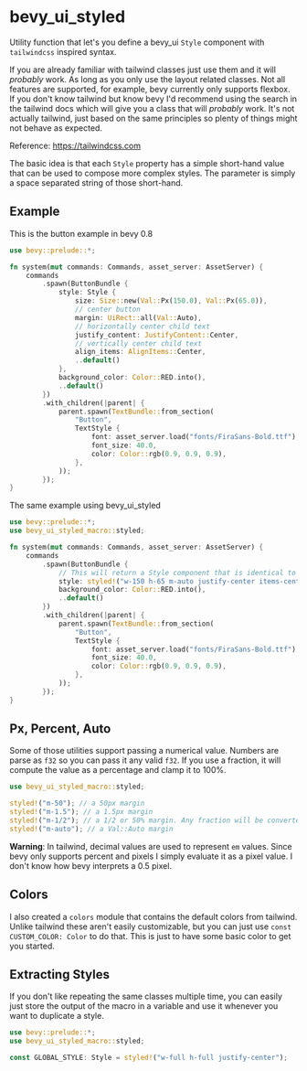 # bevy_ui_styled

Utility function that let's you define a bevy_ui `Style` component with `tailwindcss` inspired syntax.

If you are already familiar with tailwind classes just use them and it will _probably_ work. As long as you only use the layout related classes. Not all features are supported, for example, bevy currently only supports flexbox. If you don't know tailwind but know bevy I'd recommend using the search in the tailwind docs which will give you a class that will _probably_ work. It's not actually tailwind, just based on the same principles so plenty of things might not behave as expected.

Reference: <https://tailwindcss.com>

The basic idea is that each `Style` property has a simple short-hand value that can be used to compose more complex styles. The parameter is simply a space separated string of those short-hand.

## Example

This is the button example in bevy 0.8

```rust
use bevy::prelude::*;

fn system(mut commands: Commands, asset_server: AssetServer) {
    commands
        .spawn(ButtonBundle {
            style: Style {
                size: Size::new(Val::Px(150.0), Val::Px(65.0)),
                // center button
                margin: UiRect::all(Val::Auto),
                // horizontally center child text
                justify_content: JustifyContent::Center,
                // vertically center child text
                align_items: AlignItems::Center,
                ..default()
            },
            background_color: Color::RED.into(),
            ..default()
        })
        .with_children(|parent| {
            parent.spawn(TextBundle::from_section(
                "Button",
                TextStyle {
                    font: asset_server.load("fonts/FiraSans-Bold.ttf"),
                    font_size: 40.0,
                    color: Color::rgb(0.9, 0.9, 0.9),
                },
            ));
        });
}
```

The same example using bevy_ui_styled

```rust
use bevy::prelude::*;
use bevy_ui_styled_macro::styled;

fn system(mut commands: Commands, asset_server: AssetServer) {
    commands
        .spawn(ButtonBundle {
            // This will return a Style component that is identical to the one above
            style: styled!("w-150 h-65 m-auto justify-center items-center"),
            background_color: Color::RED.into(),
            ..default()
        })
        .with_children(|parent| {
            parent.spawn(TextBundle::from_section(
                "Button",
                TextStyle {
                    font: asset_server.load("fonts/FiraSans-Bold.ttf"),
                    font_size: 40.0,
                    color: Color::rgb(0.9, 0.9, 0.9),
                },
            ));
        });
}

```

## Px, Percent, Auto

Some of those utilities support passing a numerical value. Numbers are parse as `f32` so you can pass it any valid `f32`. If you use a fraction, it will compute the value as a percentage and clamp it to 100%.

```rust
use bevy_ui_styled_macro::styled;

styled!("m-50"); // a 50px margin
styled!("m-1.5"); // a 1.5px margin
styled!("m-1/2"); // a 1/2 or 50% margin. Any fraction will be converted to a percentage and clamped to 100%
styled!("m-auto"); // a Val::Auto margin
```

**Warning**: In tailwind, decimal values are used to represent `em` values. Since bevy only supports percent and pixels I simply evaluate it as a pixel value. I don't know how bevy interprets a 0.5 pixel.

## Colors

I also created a `colors` module that contains the default colors from tailwind. Unlike tailwind these aren't easily customizable, but you can just use `const CUSTOM_COLOR: Color` to do that. This is just to have some basic color to get you started.

## Extracting Styles

If you don't like repeating the same classes multiple time, you can easily just store the output of the macro in a variable and use it whenever you want to duplicate a style.

```rust
use bevy::prelude::*;
use bevy_ui_styled_macro::styled;

const GLOBAL_STYLE: Style = styled!("w-full h-full justify-center");
```
